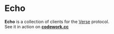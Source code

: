 # Echo

**Echo** is a collection of clients for the [Verse](https://github.com/versenaut) protocol.<br/>
See it in action on **[codework.cc](http://www.codework.cc)** <br/><br/>

